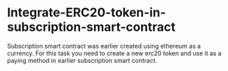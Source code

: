 # Integrate-ERC20-token-in-subscription-smart-contract
Subscription smart contract was earlier created using ethereum as a currency. For this task you need to create a new erc20 token and use it as a paying method in earlier subscription smart contract. 
